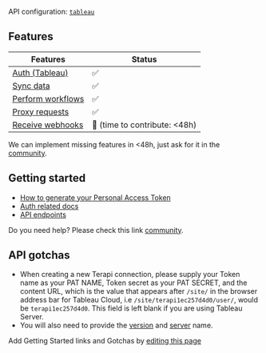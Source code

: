 API configuration: [`tableau`](https://terapi.dev/providers.yaml)

## Features

| Features | Status |
| - | - |
| [Auth (Tableau)](/integrate/guides/authorize-an-api) | ✅ |
| [Sync data](/integrate/guides/sync-data-from-an-api) | ✅ |
| [Perform workflows](/integrate/guides/perform-workflows-with-an-api) | ✅ |
| [Proxy requests](/integrate/guides/proxy-requests-to-an-api) | ✅ |
| [Receive webhooks](/integrate/guides/receive-webhooks-from-an-api) | 🚫 (time to contribute: &lt;48h) |

We can implement missing features in &lt;48h, just ask for it in the [community](https://terapi.dev/slack).

## Getting started

-   [How to generate your Personal Access Token](https://help.tableau.com/current/pro/desktop/en-us/useracct.htm#create-and-revoke-personal-access-tokens)
-   [Auth related docs](https://help.tableau.com/current/api/rest_api/en-us/REST/rest_api_concepts_auth.htm#make-a-sign-in-request-with-a-personal-access-token)
-   [API endpoints](https://help.tableau.com/current/api/rest_api/en-us/REST/rest_api.htm)

Do you need help? Please check this link [community](https://terapi.dev/slack).

## API gotchas

- When creating a new Terapi connection, please supply your Token name as your PAT NAME, Token secret as your PAT SECRET, and the content URL, which is the value that appears after `/site/` in the browser address bar for Tableau Cloud, i.e `/site/terapi1ec257d4d0/user/`, would be `terapi1ec257d4d0`. This field is left blank if you are using Tableau Server.
- You will also need to provide the [version](https://help.tableau.com/current/api/rest_api/en-us/REST/rest_api_concepts_versions.htm) and [server](https://help.tableau.com/current/api/rest_api/en-us/REST/rest_api_concepts_auth.htm#the-sign-in-uri) name.

Add Getting Started links and Gotchas by [editing this page](https://github.com/terapihq/terapi/tree/master/docs-v2/integrations/all/tableau.mdx)